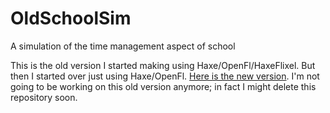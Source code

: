 # OldSchoolSim
A simulation of the time management aspect of school

This is the old version I started making using Haxe/OpenFl/HaxeFlixel.  But then I started over just using Haxe/OpenFl.  [Here is the new version](https://github.com/MetaStudents/SchoolSim). I'm not going to be working on this old version anymore; in fact I might delete this repository soon.
